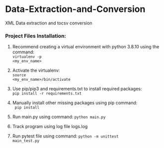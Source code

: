 # Data-Extraction-and-Conversion
XML Data extraction and tocsv conversion

<H3>Project Files Installation:</H3>

1. Recommend creating a virtual environment with python 3.8.10 using the command:<br>
    <code>virtualenv -p <interpreter-path> <my_env_name></code>
  
2. Activate the virtualenv:<br>
    <code>source <my_env_name>/bin/activate</code>
  
3. Use pip/pip3 and requirements.txt to install required packages:<br>
    <code>pip install -r requirements.txt</code>
  
4. Manually install other missing packages using pip command:<br>
    <code> pip install <module> </code> 

5. Run main.py using command:
    <code>python main.py</code>

6. Track program using log file logs.log

7. Run pytest file using command:
    <code>python -m unittest main_test.py</code>
